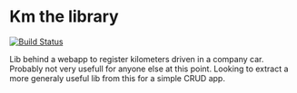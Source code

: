 # Km the library

[![Build Status](https://travis-ci.org/FreekKalter/km-lib.svg?branch=master)](https://travis-ci.org/FreekKalter/km-lib)

Lib behind a webapp to register kilometers driven in a company car.
Probably not very usefull for anyone else at this point.
Looking to extract a more generaly useful lib from this for a simple CRUD app.

